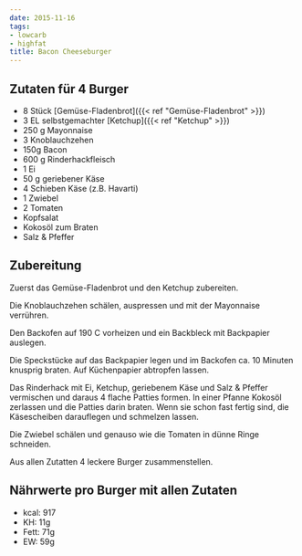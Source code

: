 ```yaml
---
date: 2015-11-16
tags:
- lowcarb
- highfat
title: Bacon Cheeseburger
---
```


## Zutaten für 4 Burger
- 8 Stück   [Gemüse-Fladenbrot]({{< ref "Gemüse-Fladenbrot" >}})
- 3 EL      selbstgemachter [Ketchup]({{< ref "Ketchup" >}})
- 250 g     Mayonnaise
- 3         Knoblauchzehen
- 150g Bacon
- 600 g     Rinderhackfleisch
- 1         Ei
- 50 g      geriebener Käse
- 4         Schieben Käse (z.B. Havarti)
- 1         Zwiebel
- 2         Tomaten
- Kopfsalat
- Kokosöl zum Braten
- Salz & Pfeffer

## Zubereitung
Zuerst das Gemüse-Fladenbrot und den Ketchup zubereiten.

Die Knoblauchzehen schälen, auspressen und mit der Mayonnaise verrühren.

Den Backofen auf 190 C vorheizen und ein Backbleck mit Backpapier auslegen.

Die Speckstücke auf das Backpapier legen und im Backofen ca. 10 Minuten knusprig braten. Auf Küchenpapier abtropfen lassen.

Das Rinderhack mit Ei, Ketchup, geriebenem Käse und Salz & Pfeffer vermischen und daraus 4 flache Patties formen. In einer Pfanne Kokosöl zerlassen und die Patties darin braten. Wenn sie schon fast fertig sind, die Käsescheiben darauflegen und schmelzen lassen.

Die Zwiebel schälen und genauso wie die Tomaten in dünne Ringe schneiden.

Aus allen Zutatten 4 leckere Burger zusammenstellen.

## Nährwerte pro Burger mit allen Zutaten
- kcal: 917
- KH:    11g
- Fett:  71g
- EW:    59g
